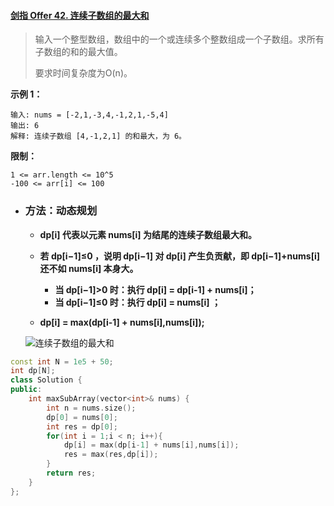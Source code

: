 #### [剑指 Offer 42. 连续子数组的最大和](https://leetcode-cn.com/problems/lian-xu-zi-shu-zu-de-zui-da-he-lcof/)

> 输入一个整型数组，数组中的一个或连续多个整数组成一个子数组。求所有子数组的和的最大值。
>
> 要求时间复杂度为O(n)。



**示例 1：**

```
输入: nums = [-2,1,-3,4,-1,2,1,-5,4]
输出: 6
解释: 连续子数组 [4,-1,2,1] 的和最大，为 6。
```

**限制：**

```
1 <= arr.length <= 10^5
-100 <= arr[i] <= 100
```



* ### 方法：动态规划

  * **dp[i] 代表以元素 nums[i] 为结尾的连续子数组最大和。**

  * **若 dp[i−1]≤0 ，说明 dp[i−1] 对 dp[i] 产生负贡献，即 dp[i−1]+nums[i] 还不如 nums[i] 本身大。**

    - **当 dp[i−1]>0 时：执行 dp[i] = dp[i-1] + nums[i]；**
    - **当 dp[i−1]≤0 时：执行 dp[i] = nums[i] ；**

  *  **dp[i] = max(dp[i-1] + nums[i],nums[i]);**

    ![连续子数组的最大和](F:\LT找工作哈\博客&github\连续子数组的最大和.png)


```c++
const int N = 1e5 + 50;
int dp[N];
class Solution {
public:
    int maxSubArray(vector<int>& nums) {
        int n = nums.size();
        dp[0] = nums[0];
        int res = dp[0];
        for(int i = 1;i < n; i++){
            dp[i] = max(dp[i-1] + nums[i],nums[i]);
            res = max(res,dp[i]);
        }
        return res;
    }
};
```


